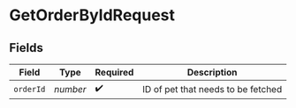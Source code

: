 # GetOrderByIdRequest


## Fields

| Field                              | Type                               | Required                           | Description                        |
| ---------------------------------- | ---------------------------------- | ---------------------------------- | ---------------------------------- |
| `orderId`                          | *number*                           | :heavy_check_mark:                 | ID of pet that needs to be fetched |